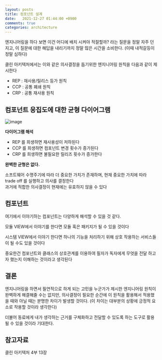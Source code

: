 ```yaml
---
layout: posts
title: 컴포넌트 설계
date:   2021-12-27 01:44:00 +0900
comments: true
categories: architecture
---
```


엔지니어링을 하다 보면 이건 어디에 배치 시켜야 적절할까? 라는 질문을 정말 자주 던지고, 이 질문에 대한 해답을 내리기까지 정말 많은 시간을 소비한다. (이때 내적갈등이 정말 심하다)

클린 아키텍처에서는 이와 같은 의사결정을 돕기위한 엔지니어링 원칙을 다음과 같이 제시한다

- REP : 재사용/릴리스 등가 원칙
- CCP : 공통 폐쇄 원칙
- CRP : 공통 재사용 원칙

## 컴포넌트 응집도에 대한 균형 다이어그램
![image](https://user-images.githubusercontent.com/25237661/147414854-d6396903-f0dc-48a2-9f63-f63af9672d02.png)


**다이어그램 해석**

- REP 를 희생하면 재사용성이 저하된다
- CCP 를 희생하면 컴포넌트 변경 횟수가 증가된다
- CRP 를 희생하면 불필요한 릴리즈 횟수가 증가한다

**완벽한 균형은 없다.**

소프트웨어 수명주기에 따라 더 중요한 가치가 존재하며, 현재 중요한 가치에 따라 trade off 를 실행하고 의사를 결정한다  
과거에 적합한 의사결정이 현재에는 유효하지 않을 수 있다

## 컴포넌트

여기에서 이야기하는 컴포넌트는 다양하게 해석할 수 있을 것 같다.

모듈 VIEW에서 이야기를 한다면 모듈 혹은 패키지가 될 수 있을 것이다

시스템 VIEW에서 이야기 한다면 하나의 기능을 처리하기 위해 상호 작용하는 서비스들이 될 수도 있을 것이다

중요한건 컴포넌트와 클래스의 상호관계를 이용하여 필자가 독자에게 무엇을 전달 하고자 했는지 이해하는 것이라고 생각된다

## 결론

엔지니어링을 하면서 필연적으로 하게 되는 고민을 누군가가 제시한 엔지니어링 원칙이 완벽하게 해결해줄 수는 없지만, 의사결정이 필요한 순간에 이 원칙을 활용해서 적용했을 때와 아닐 때는 분명한 차이가 발생할 것이다. (이 차이는 대부분의 상황에 긍정적 요소로 작용할 것이라 생각한다)

더불어 동료에게 내가 생각하는 근거를 구체화하고 전달할 수 있도록 하는 도구로 활용될 수 있을 것이라 기대한다.

## 참고자료

클린 아키텍처 4부 13장


